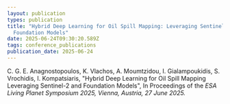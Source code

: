 ```yaml
---
layout: publication
types: publication
title: "Hybrid Deep Learning for Oil Spill Mapping: Leveraging Sentinel-2 and
  Foundation Models"
date: 2025-06-24T09:30:20.589Z
tags: conference_publications
publication_date: 2025-06-24
---
```

<!--StartFragment-->

C. G. E. Anagnostopoulos, K. Vlachos, A. Moumtzidou, I. Gialampoukidis, S. Vrochidis, I. Kompatsiaris, "Hybrid Deep Learning for Oil Spill Mapping Leveraging Sentinel-2 and Foundation Models", In Proceedings of the *ESA Living Planet Symposium 2025, Vienna, Austria, 27 June 2025.*

<!--EndFragment-->